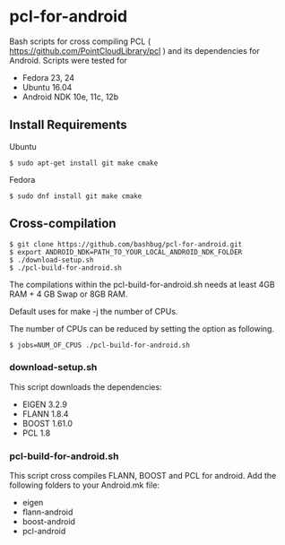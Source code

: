 # pcl-for-android

Bash scripts for cross compiling PCL ( https://github.com/PointCloudLibrary/pcl ) and its dependencies for Android.
Scripts were tested for

* Fedora 23, 24
* Ubuntu 16.04
* Android NDK 10e, 11c, 12b

## Install Requirements

Ubuntu

```
$ sudo apt-get install git make cmake
```

Fedora

```
$ sudo dnf install git make cmake
```

## Cross-compilation

```
$ git clone https://github.com/bashbug/pcl-for-android.git
$ export ANDROID_NDK=PATH_TO_YOUR_LOCAL_ANDROID_NDK_FOLDER
$ ./download-setup.sh
$ ./pcl-build-for-android.sh
```
The compilations within the pcl-build-for-android.sh needs at least 4GB RAM + 4 GB Swap or 8GB RAM.

Default uses for make -j the number of CPUs.

The number of CPUs can be reduced by setting the option as following.

```
$ jobs=NUM_OF_CPUS ./pcl-build-for-android.sh
```


### download-setup.sh

This script downloads the dependencies:

- EIGEN 3.2.9
- FLANN 1.8.4
- BOOST 1.61.0
- PCL 1.8

### pcl-build-for-android.sh

This script cross compiles FLANN, BOOST and PCL for android. Add the following folders to your Android.mk file:

- eigen
- flann-android
- boost-android
- pcl-android

